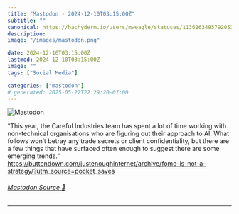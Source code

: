 ```yaml
---
title: "Mastodon - 2024-12-10T03:15:00Z"
subtitle: ""
canonical: https://hachyderm.io/users/mweagle/statuses/113626349579205376
description:
image: "/images/mastodon.png"

date: 2024-12-10T03:15:00Z
lastmod: 2024-12-10T03:15:00Z
image: ""
tags: ["Social Media"]

categories: ["mastodon"]
# generated: 2025-05-22T22:29:20-07:00
---
```

![Mastodon](/images/mastodon.png)

<p>“This year, the Careful Industries team has spent a lot of time working with non-technical organisations who are figuring out their approach to AI. What follows won’t betray any trade secrets or client confidentiality, but there are a few things that have surfaced often enough to suggest there are some emerging trends.”<br /><a href="https://buttondown.com/justenoughinternet/archive/fomo-is-not-a-strategy/?utm_source=pocket_saves" target="_blank" rel="nofollow noopener noreferrer" translate="no"><span class="invisible">https://</span><span class="ellipsis">buttondown.com/justenoughinter</span><span class="invisible">net/archive/fomo-is-not-a-strategy/?utm_source=pocket_saves</span></a></p>


###### [Mastodon Source 🐘](https://hachyderm.io/@mweagle/113626349579205376)

___
